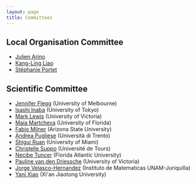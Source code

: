 ```yaml
---
layout: page
title: Committees
---
```


## Local Organisation Committee
- [Julien Arino](https://julien-arino.github.io)
- [Kang-Ling Liao](https://kang-lingliao.wixsite.com/mysite-1/home)
- [Stéphanie Portet](https://server.math.umanitoba.ca/~sportet/index.html)

## Scientific Committee
- [Jennifer Flegg](https://blogs.unimelb.edu.au/jennifer-flegg/) (University of Melbourne)
- [Isashi Inaba](https://www.ms.u-tokyo.ac.jp/~inaba/index.html) (University of Tokyo)
- [Mark Lewis](http://grad.biology.ualberta.ca/mlewis/) (University of Victoria)
- [Maia Martcheva](https://people.clas.ufl.edu/maia/) (University of Florida)
- [Fabio Milner](https://math.la.asu.edu/~milner/welc_eng.html) (Arizona State University)
- [Andrea Pugliese](https://andrea-pugliese.maths.unitn.it/) (Università di Trento)
- [Shigui Ruan](https://www.math.miami.edu/~ruan/) (University of Miami)
- [Christelle Suppo](https://www.univ-tours.fr/annuaire/christelle-suppo) (Université de Tours)
- [Necibe Tuncer](http://www.math.fau.edu/people/faculty/tuncer.php) (Florida Atlantic University)
- [Pauline van den Driessche](https://www.math.uvic.ca/faculty/pvdd/) (University of Victoria)
- [Jorge Velasco-Hernandez](https://scholar.google.com/citations?user=xX3umOsAAAAJ) (Instituto de Matematicas UNAM-Juriquilla)
- [Yani Xiao](https://www.researchgate.net/profile/Yanni-Xiao) (Xi'an Jiaotong University)